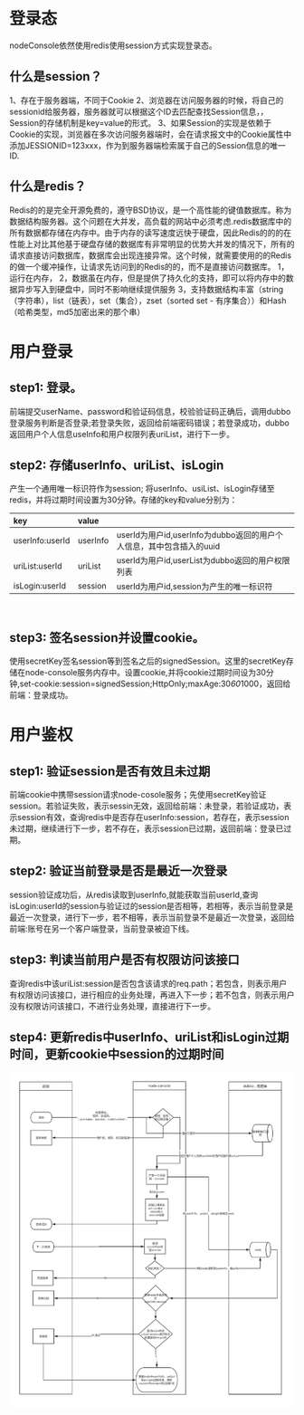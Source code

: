 # 登录态
  nodeConsole依然使用redis使用session方式实现登录态。
## 什么是session？
  1、存在于服务器端，不同于Cookie
  2、浏览器在访问服务器的时候，将自己的sessionid给服务器，服务器就可以根据这个ID去匹配查找Session信息，，Session的存储机制是key=value的形式。
  3、如果Session的实现是依赖于Cookie的实现，浏览器在多次访问服务器端时，会在请求报文中的Cookie属性中添加JESSIONID=123xxx，作为到服务器端检索属于自己的Session信息的唯一ID.
## 什么是redis？
  Redis的的是完全开源免费的，遵守BSD协议，是一个高性能的键值数据库。称为数据结构服务器。这个问题在大并发，高负载的网站中必须考虑.redis数据库中的所有数据都存储在内存中。由于内存的读写速度远快于硬盘，因此Redis的的的在性能上对比其他基于硬盘存储的数据库有非常明显的优势大并发的情况下，所有的请求直接访问数据库，数据库会出现连接异常。这个时候，就需要使用的的Redis的做一个缓冲操作，让请求先访问到的Redis的的，而不是直接访问数据库。
  1，运行在内存，
  2，数据虽在内存，但是提供了持久化的支持，即可以将内存中的数据异步写入到硬盘中，同时不影响继续提供服务
  3，支持数据结构丰富（string（字符串），list（链表），set（集合），zset（sorted set - 有序集合））和Hash（哈希类型，md5加密出来的那个串）
# 用户登录
## step1: 登录。 
  前端提交userName、password和验证码信息，校验验证码正确后，调用dubbo登录服务判断是否登录;若登录失败，返回给前端密码错误；若登录成功，dubbo 返回用户个人信息useInfo和用户权限列表uriList，进行下一步。

## step2: 存储userInfo、uriList、isLogin
  产生一个通用唯一标识符作为session; 将userInfo、usiList、isLogin存储至redis，并将过期时间设置为30分钟。存储的key和value分别为：
  
  
  
| key   | value   |    | 
|:----|:----|:----|
| userInfo:userId   | userInfo   | userId为用户id,userInfo为dubbo返回的用户个人信息，其中包含插入的uuid   | 
| uriList:userId   | uriList   | userId为用户id,userList为dubbo返回的用户权限列表   | 
| isLogin:userId   | session   | userId为用户id,session为产生的唯一标识符   | 

 
## step3: 签名session并设置cookie。
  使用secretKey签名session等到签名之后的signedSession。这里的secretKey存储在node-console服务内存中。设置cookie,并将cookie过期时间设为30分钟,set-cookie:session=signedSession;HttpOnly;maxAge:30*60*1000，返回给前端：登录成功。

# 用户鉴权
## step1: 验证session是否有效且未过期
  前端cookie中携带session请求node-cosole服务；先使用secretKey验证session。若验证失败，表示sessin无效，返回给前端：未登录，若验证成功，表示session有效，查询redis中是否存在userInfo:session，若存在，表示session未过期，继续进行下一步，若不存在，表示session已过期，返回前端：登录已过期。
 
## step2: 验证当前登录是否是最近一次登录
  session验证成功后，从redis读取到userInfo,就能获取当前userId,查询isLogin:userId的session与验证过的session是否相等，若相等，表示当前登录是最近一次登录，进行下一步，若不相等，表示当前登录不是最近一次登录，返回给前端:账号在另一个客户端登录，当前登录被迫下线。

## step3: 判读当前用户是否有权限访问该接口
  查询redis中该uriList:session是否包含该请求的req.path；若包含，则表示用户有权限访问该接口，进行相应的业务处理，再进入下一步；若不包含，则表示用户没有权限访问该接口，不进行业务处理，直接进行下一步。

## step4: 更新redis中userInfo、uriList和isLogin过期时间，更新cookie中session的过期时间   

![图片](https://github.com/IFWEB/wiki/blob/master/img/%E7%99%BB%E5%BD%95%E6%80%81/console.png)
